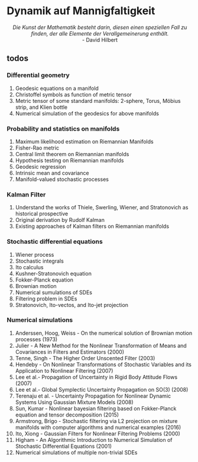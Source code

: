 # Dynamik auf Mannigfaltigkeit

<p align="center">
  <i>Die Kunst der Mathematik besteht darin, diesen einen speziellen Fall zu finden, der alle Elemente der Verallgemeinerung enthält.</i><br>- David Hilbert
</p>

## todos

### Differential geometry
1. Geodesic equations on a manifold
2. Christoffel symbols as function of metric tensor
3. Metric tensor of some standard manifolds: 2-sphere, Torus, Möbius strip, and Klien bottle
4. Numerical simulation of the geodesics for above manifolds

### Probability and statistics on manifolds
1. Maximum likelihood estimation on Riemannian Manifolds
2. Fisher-Rao metric
3. Central limit theorem on Riemannian manifolds
4. Hypothesis testing on Riemannian manifolds
5. Geodesic regression
6. Intrinsic mean and covariance
7. Manifold-valued stochastic processes

### Kalman Filter
1. Understand the works of Thiele, Swerling, Wiener, and Stratonovich as historical prospective
2. Original derivation by Rudolf Kalman
3. Existing approaches of Kalman filters on Riemannian manifolds

### Stochastic differential equations
1. Wiener process
2. Stochastic integrals
3. Ito calculus
4. Kushner-Stratonovich equation
5. Fokker-Planck equation
6. Brownian motion
7. Numerical sumulations of SDEs
8. Filtering problem in SDEs
9. Stratonovich, Ito-vectos, and Ito-jet projection

### Numerical simulations
1. Anderssen, Hoog, Weiss - On the numerical solution of Brownian motion processes (1973)
2. Julier - A New Method for the Nonlinear Transformation of Means and Covariances in Filters and Estimators (2000)
3. Tenne, Singh - The Higher Order Unscented Filter (2003)
4. Hendeby - On Nonlinear Transformations of Stochastic Variables  and its Application to Nonlinear Filtering (2007)
5. Lee et al.- Propagation of Uncertainty in Rigid Body Attitude Flows (2007)
6. Lee et al.- Global Symplectic Uncertainty Propagation on SO(3) (2008)
7. Terenaju et al. - Uncertainty Propagation for Nonlinear Dynamic Systems Using Gaussian Mixture Models (2008)
8. Sun, Kumar - Nonlinear bayesian filtering based on Fokker-Planck equation and tensor decomposition (2015)
9. Armstrong, Brigo - Stochastic filtering via L2 projection on mixture manifolds with computer algorithms and numerical examples (2016)
10. Ito, Xiong - Gaussian Filters for Nonlinear Filtering Problems (2000)
11. Higham - An Algorithmic Introduction to Numerical Simulation of Stochastic Differential Equations (2001)
12. Numerical simulations of multiple non-trivial SDEs
